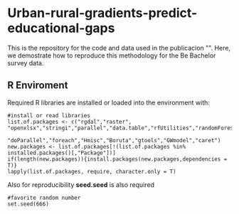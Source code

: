 # Urban-rural-gradients-predict-educational-gaps

This is the repository for the code and data used in the publicacion "". Here, we demostrate how to reproduce this methodology for the Be Bachelor survey data. 

## R Enviroment

Required R libraries are installed or loaded into the environment with:

```{r eval=FALSE}
#install or read libraries
list.of.packages <- c("rgdal","raster", "openxlsx","stringi","parallel","data.table","rfUtilities","randomForest",
                      "doParallel","foreach","Hmisc","Boruta","gtools","GWmodel","caret")
new.packages <- list.of.packages[!(list.of.packages %in% installed.packages()[,"Package"])]
if(length(new.packages)){install.packages(new.packages,dependencies = T)}
lapply(list.of.packages, require, character.only = T)
```

Also for reproducibility **seed.seed** is also required

```{r eval=FALSE}
#favorite random number
set.seed(666)
```
